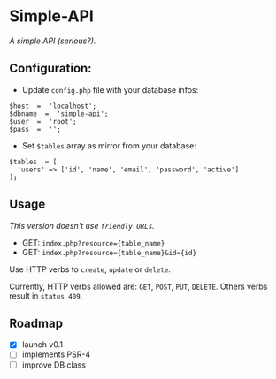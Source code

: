 # Simple-API
_A simple API (serious?)._

## Configuration:
* Update `config.php` file with your database infos:
```
$host  =  'localhost';
$dbname  =  'simple-api';
$user  =  'root';
$pass  =  '';
```

* Set `$tables` array as mirror from your database:
```
$tables  = [
  'users' => ['id', 'name', 'email', 'password', 'active']
];
```

## Usage
_This version doesn't use `friendly URLs`._

* GET: `index.php?resource={table_name}`
* GET: `index.php?resource={table_name}&id={id}`

Use HTTP verbs to `create`, `update` or `delete`.

Currently, HTTP verbs allowed are: `GET`, `POST`, `PUT`, `DELETE`.
Others verbs result in `status 409`.

## Roadmap
- [x] launch v0.1
- [ ] implements PSR-4
- [ ] improve DB class
